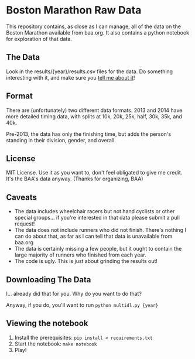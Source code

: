 Boston Marathon Raw Data
==================================================

This repository contains, as close as I can manage, all of the data on the Boston Marathon
available from baa.org. It also contains a python notebook for exploration of that data.

The Data
--------------------------------------

Look in the results/{year}/results.csv files for the data. Do something interesting with
it, and make sure you [tell me about it](bill.mill@gmail.com)!

Format
--------------------------------------

There are (unfortunately) two different data formats. 2013 and 2014 have more detailed
timing data, with splits at 10k, 20k, 25k, half, 30k, 35k, and 40k.

Pre-2013, the data has only the finishing time, but adds the person's standing in their
division, gender, and overall.

License
--------------------------------------

MIT License. Use it as you want to, don't feel obligated to give me credit. It's the BAA's
data anyway. (Thanks for organizing, BAA)

Caveats
--------------------------------------

* The data includes wheelchair racers but not hand cyclists or other special groups...
if you're interested in that data please submit a pull request!
* The data does not include runners who did not finish. There's nothing I can
do about that, as far as I can tell that data is unavailable from baa.org
* The data is certainly missing a few people, but it ought to contain the large
majority of runners who finished from each year.
* The code is ugly. This is just about grinding the results out!


Downloading The Data
--------------------------------------

I... already did that for you. Why do you want to do that?

Anyway, if you do, you'll want to run `python multidl.py {year}`

Viewing the notebook
--------------------------------------

1. Install the prerequisites: `pip install < requirements.txt`
2. Start the notebook: `make notebook`
3. Play!
